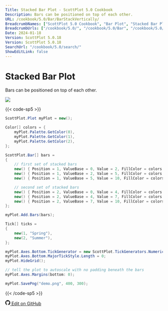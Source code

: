 ```yaml
---
Title: Stacked Bar Plot - ScottPlot 5.0 Cookbook
Description: Bars can be positioned on top of each other.
URL: /cookbook/5.0/Bar/BarStackVertically/
BreadcrumbNames: ["ScottPlot 5.0 Cookbook", "Bar Plot", "Stacked Bar Plot"]
BreadcrumbUrls: ["/cookbook/5.0/", "/cookbook/5.0/Bar", "/cookbook/5.0/Bar/BarStackVertically"]
Date: 2024-01-18
Version: ScottPlot 5.0.18
Version: ScottPlot 5.0.18
SearchUrl: "/cookbook/5.0/search/"
ShowEditLink: false
---
```


# Stacked Bar Plot


Bars can be positioned on top of each other.

[![](/cookbook/5.0/images/BarStackVertically.png)](/cookbook/5.0/images/BarStackVertically.png)

{{< code-sp5 >}}

```cs
ScottPlot.Plot myPlot = new();

Color[] colors = {
    myPlot.Palette.GetColor(0),
    myPlot.Palette.GetColor(1),
    myPlot.Palette.GetColor(2),
};

ScottPlot.Bar[] bars =
{
    // first set of stacked bars
    new() { Position = 1, ValueBase = 0, Value = 2, FillColor = colors[0] },
    new() { Position = 1, ValueBase = 2, Value = 5, FillColor = colors[1] },
    new() { Position = 1, ValueBase = 5, Value = 10, FillColor = colors[2] },

    // second set of stacked bars
    new() { Position = 2, ValueBase = 0, Value = 4, FillColor = colors[0] },
    new() { Position = 2, ValueBase = 4, Value = 7, FillColor = colors[1] },
    new() { Position = 2, ValueBase = 7, Value = 10, FillColor = colors[2] },
};

myPlot.Add.Bars(bars);

Tick[] ticks =
{
    new(1, "Spring"),
    new(2, "Summer"),
};

myPlot.Axes.Bottom.TickGenerator = new ScottPlot.TickGenerators.NumericManual(ticks);
myPlot.Axes.Bottom.MajorTickStyle.Length = 0;
myPlot.HideGrid();

// tell the plot to autoscale with no padding beneath the bars
myPlot.Axes.Margins(bottom: 0);

myPlot.SavePng("demo.png", 400, 300);

```

{{< /code-sp5 >}}

<a href='https://github.com/ScottPlot/ScottPlot/blob/main/src/ScottPlot5/ScottPlot5%20Cookbook/Recipes/PlotTypes/Bar.cs'><svg xmlns="http://www.w3.org/2000/svg" width="16" height="16" fill="currentColor" class="mb-1 bi bi-github" viewBox="0 0 16 16">
  <path d="M8 0C3.58 0 0 3.58 0 8c0 3.54 2.29 6.53 5.47 7.59.4.07.55-.17.55-.38 0-.19-.01-.82-.01-1.49-2.01.37-2.53-.49-2.69-.94-.09-.23-.48-.94-.82-1.13-.28-.15-.68-.52-.01-.53.63-.01 1.08.58 1.23.82.72 1.21 1.87.87 2.33.66.07-.52.28-.87.51-1.07-1.78-.2-3.64-.89-3.64-3.95 0-.87.31-1.59.82-2.15-.08-.2-.36-1.02.08-2.12 0 0 .67-.21 2.2.82.64-.18 1.32-.27 2-.27s1.36.09 2 .27c1.53-1.04 2.2-.82 2.2-.82.44 1.1.16 1.92.08 2.12.51.56.82 1.27.82 2.15 0 3.07-1.87 3.75-3.65 3.95.29.25.54.73.54 1.48 0 1.07-.01 1.93-.01 2.2 0 .21.15.46.55.38A8.01 8.01 0 0 0 16 8c0-4.42-3.58-8-8-8"/>
</svg> Edit on GitHub</a>

